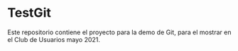 # TestGit
Este repositorio contiene el proyecto para la demo de Git, para el mostrar en el Club de Usuarios mayo 2021.
